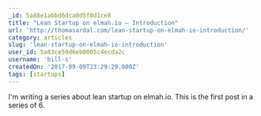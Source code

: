 ```yaml
---
_id: 5a88e1abbd6dca0d5f0d1ce8
title: "Lean Startup on elmah.io – Introduction"
url: 'http://thomasardal.com/lean-startup-on-elmah-io-introduction/'
category: articles
slug: 'lean-startup-on-elmah-io-introduction'
user_id: 5a83ce59d6eb0005c4ecda2c
username: 'bill-s'
createdOn: '2017-09-09T23:29:29.000Z'
tags: [startups]
---
```


I'm writing a series about lean startup on elmah.io. This is the first post in a series of 6.
